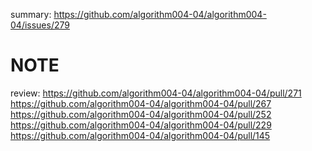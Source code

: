 summary:
https://github.com/algorithm004-04/algorithm004-04/issues/279

# NOTE
review:
https://github.com/algorithm004-04/algorithm004-04/pull/271
https://github.com/algorithm004-04/algorithm004-04/pull/267
https://github.com/algorithm004-04/algorithm004-04/pull/252
https://github.com/algorithm004-04/algorithm004-04/pull/229
https://github.com/algorithm004-04/algorithm004-04/pull/145